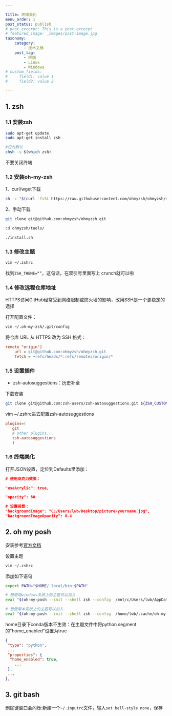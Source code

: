 ```yaml
---

title: 终端美化
menu_order: 1
post_status: publish
# post_excerpt: This is a post excerpt
# featured_image: _images/post-image.jpg
taxonomy:
    category:
        - 技术文档
    post_tag:
        - 终端
        - Linux
        - Windows
# custom_fields:
#     field1: value 1
#     field2: value 2

---
```



## 1. zsh

### 1.1 安装zsh

```bash
sudo apt-get update
sudo apt-get install zsh

#设为默认
chsh -s $(which zsh) 
```

不要关闭终端

### 1.2 安装oh-my-zsh

1、curl/wget下载

```bash
sh -c "$(curl -fsSL https://raw.githubusercontent.com/ohmyzsh/ohmyzsh/master/tools/install.sh)"
```

2、手动下载

```bash
git clone git@github.com:ohmyzsh/ohmyzsh.git

cd ohmyzsh/tools/

./install.sh
```

### 1.3 修改主题

```bash
vim ~/.zshrc
```

找到`ZSH_THEME=“”`，这句话，在双引号里面写上 crunch就可以啦

### 1.4 修改远程仓库地址

HTTPS访问GitHub经常受到网络限制或防火墙的影响，改用SSH是一个更稳定的选择

打开配置文件：

```bash
vim ~/.oh-my-zsh/.git/config
```

将仓库 URL 从 HTTPS 改为 SSH 格式：

```ini
remote "origin"]  
    url = git@github.com:ohmyzsh/ohmyzsh.git  
    fetch = +refs/heads/*:refs/remotes/origin/*
```

### 1.5 设置插件

- zsh-autosuggestions：历史补全

下载安装

```bash
git clone git@github.com:zsh-users/zsh-autosuggestions.git ${ZSH_CUSTOM:-~/.oh-my-zsh/custom}/plugins/zsh-autosuggestions
```

vim ~/.zshrc进去配置zsh-autosuggestions

```ini
plugins=(
   git
   # other plugins...
   zsh-autosuggestions
   )
```

### 1.6 终端美化

打开JSON设置，定位到Defaults里添加：

```json
# 使用亚克力效果：

"useAcrylic": true,

"opacity": 80

# 设置背景：
"backgroundImage": "C:/Users/lwb/Desktop/picture/yourname.jpg",
"backgroundImageOpacity": 0.4
```

## 2. oh my posh

安装参考[官方文档](https://ohmyposh.dev/docs/installation/linux)

设置主题

```bash
vim ~/.zshrc
```

添加如下语句

```bash
export PATH="$HOME/.local/bin:$PATH"

# 想使用windows系统上的主题可以加入
eval "$(oh-my-posh --init --shell zsh --config  /mnt/c/Users/lwb/AppData/Local/Programs/oh-my-posh/themes/M365Princess.json)"

# 想使用本系统上的主题可以加入
eval "$(oh-my-posh --init --shell zsh --config  /home/lwb/.cache/oh-my-posh/themes/M365Princess.json)"
```

home目录下conda版本不生效：在主题文件中将python segment的"home_enabled"设置为true

```json
{
 "type": "python",
 ...
 "properties": {
  "home_enabled": true,
    ...
 },
 ...
},
```

## 3. git bash

删除键窗口会闪烁:新建一个`~/.inputrc`文件，输入`set bell-style none`，保存
